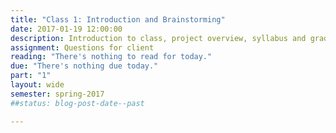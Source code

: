 ```yaml
---
title: "Class 1: Introduction and Brainstorming"
date: 2017-01-19 12:00:00
description: Introduction to class, project overview, syllabus and grading, tooling setup, choose team roles, project brainstorming and storyboarding.
assignment: Questions for client
reading: "There's nothing to read for today."
due: "There's nothing due today."
part: "1"
layout: wide
semester: spring-2017
##status: blog-post-date--past

---
```

